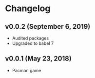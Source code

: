 # Changelog

## v0.0.2 (September 6, 2019)

- Audited packages
- Upgraded to babel 7

## v0.0.1 (May 23, 2018)

- Pacman game
